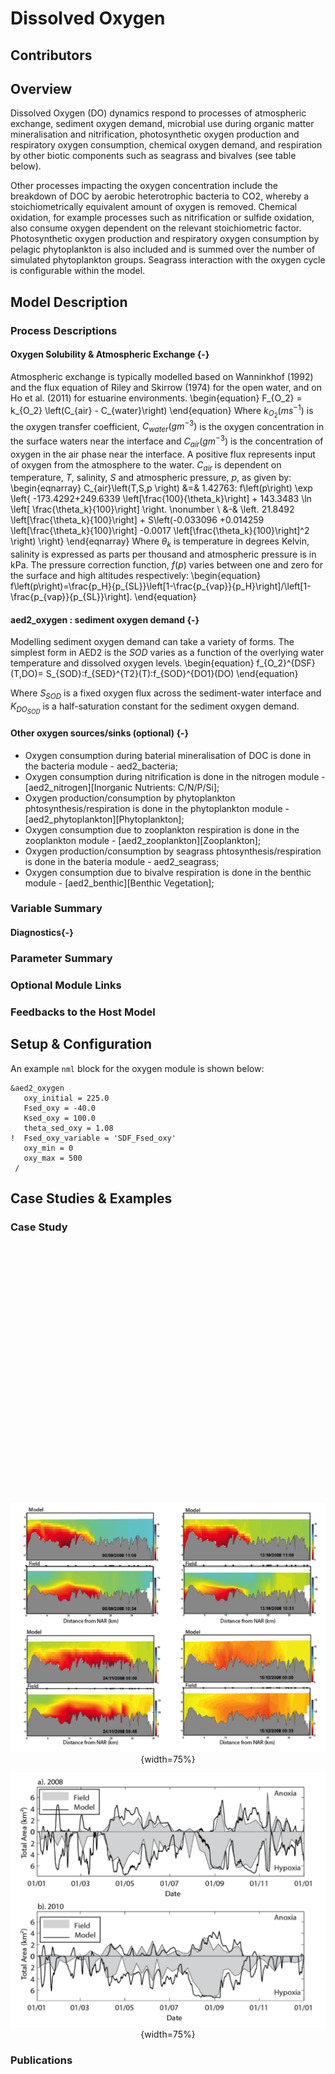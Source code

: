 # Dissolved Oxygen 

## Contributors


## Overview 

Dissolved Oxygen (DO) dynamics respond to processes of atmospheric exchange, sediment oxygen demand, microbial use during organic matter mineralisation and nitrification, photosynthetic oxygen production and respiratory oxygen consumption, chemical oxygen demand, and respiration by other biotic components such as seagrass and bivalves (see table below).

Other processes impacting the oxygen concentration include the breakdown of DOC by aerobic heterotrophic bacteria to CO2, whereby a stoichiometrically equivalent amount of oxygen is removed. Chemical oxidation, for example processes such as nitrification or sulfide oxidation, also consume oxygen dependent on the relevant stoichiometric factor. Photosynthetic oxygen production and respiratory oxygen consumption by pelagic phytoplankton is also included and is summed over the number of simulated phytoplankton groups. Seagrass interaction with the oxygen cycle is configurable within the model.


## Model Description

### Process Descriptions

<!-- previously from 'aed2_oxygen : oxygen solubility & atmospheric exchange' on website version-->
#### Oxygen Solubility & Atmospheric Exchange {-} 
Atmospheric exchange is typically modelled based on Wanninkhof (1992) and the flux equation of Riley and Skirrow (1974) for the open water, and on Ho et al. (2011) for estuarine environments.
\begin{equation}
								F_{O_2} = k_{O_2} \left(C_{air} - C_{water}\right)
\end{equation}
Where $k_{O_2} (ms^{-1})$ is the oxygen transfer coefficient, $C_{water} (gm^{-3})$ is the oxygen concentration in the surface waters near the interface and $C_{air} (gm^{-3})$ is the concentration of oxygen in the air phase near the interface. A positive flux represents input of oxygen from the atmosphere to the water. $C_{air}$ is dependent on temperature, $T$, salinity, $S$ and atmospheric pressure, $p$, as given by:
\begin{eqnarray}
							C_{air}\left(T,S,p \right) &=& 1.42763\: f\left(p\right) \exp \left\{ -173.4292+249.6339 \left[\frac{100}{\theta_k}\right] + 143.3483 \ln \left[ \frac{\theta_k}{100}\right] \right. \nonumber \\ &-& \left. 21.8492 \left[\frac{\theta_k}{100}\right] + S\left(-0.033096 +0.014259 \left[\frac{\theta_k}{100}\right] -0.0017 \left[\frac{\theta_k}{100}\right]^2 \right) \right\}
\end{eqnarray}
Where $\theta_k$ is temperature in degrees Kelvin, salinity is expressed as parts per thousand and atmospheric pressure is in kPa. The pressure correction function, $f(p)$ varies between one and zero for the surface and high altitudes respectively: 
\begin{equation}
							f\left(p\right)=\frac{p_H}{p_{SL}}\left[1-\frac{p_{vap}}{p_H}\right]/\left[1-\frac{p_{vap}}{p_{SL}}\right].
\end{equation}


#### aed2_oxygen : sediment oxygen demand {-} 
Modelling sediment oxygen demand can take a variety of forms. The simplest form in AED2 is the $SOD$ varies as a function of the overlying water temperature and dissolved oxygen levels.
\begin{equation}
							f_{O_2}^{DSF}(T,DO)= S_{SOD}\:f_{SED}^{T2}(T)\:f_{SOD}^{DO1}(DO)
\end{equation}

Where $S_{SOD}$ is a fixed oxygen flux across the sediment-water interface and $K_{DO_{SOD}}$ is a half-saturation constant for the sediment oxygen demand.

#### Other oxygen sources/sinks (optional) {-} 
- Oxygen consumption during baterial mineralisation of DOC is done in the bacteria module - aed2_bacteria;
- Oxygen consumption during nitrification is done in the nitrogen module - [aed2_nitrogen][Inorganic Nutrients: C/N/P/Si];
- Oxygen production/consumption by phytoplankton phtosynthesis/respiration is done in the phytoplankton module - [aed2_phytoplankton][Phytoplankton];
- Oxygen consumption due to zooplankton respiration is done in the zooplankton module - [aed2_zooplankton][Zooplankton];
- Oxygen production/consumption by seagrass phtosynthesis/respiration is done in the bateria module - aed2_seagrass;
- Oxygen consumption due to bivalve respiration is done in the benthic module - [aed2_benthic][Benthic Vegetation];

### Variable Summary



#### Diagnostics{-}

### Parameter Summary


### Optional Module Links


### Feedbacks to the Host Model


## Setup & Configuration
<!--Previously from 'Setup Example'-->
An example `nml` block for the oxygen module is shown below:
```{}
&aed2_oxygen
   oxy_initial = 225.0
   Fsed_oxy = -40.0
   Ksed_oxy = 100.0
   theta_sed_oxy = 1.08
!  Fsed_oxy_variable = 'SDF_Fsed_oxy'
   oxy_min = 0
   oxy_max = 500
 /
```


## Case Studies & Examples

### Case Study

<!--html_preserve--><div id="htmlwidget-9efe3aea12b9be7f720f" style="width:770px;height:385px;" class="leaflet html-widget"></div>
<script type="application/json" data-for="htmlwidget-9efe3aea12b9be7f720f">{"x":{"options":{"crs":{"crsClass":"L.CRS.EPSG3857","code":null,"proj4def":null,"projectedBounds":null,"options":{}}},"setView":[[-31.991618,115.835235],10,[]],"calls":[{"method":"addTiles","args":["//{s}.tile.openstreetmap.org/{z}/{x}/{y}.png",null,null,{"minZoom":0,"maxZoom":18,"tileSize":256,"subdomains":"abc","errorTileUrl":"","tms":false,"noWrap":false,"zoomOffset":0,"zoomReverse":false,"opacity":1,"zIndex":1,"detectRetina":false,"attribution":"&copy; <a href=\"http://openstreetmap.org\">OpenStreetMap<\/a> contributors, <a href=\"http://creativecommons.org/licenses/by-sa/2.0/\">CC-BY-SA<\/a>"}]},{"method":"addMarkers","args":[-31.991618,115.835235,null,null,null,{"interactive":true,"draggable":false,"keyboard":true,"title":"","alt":"","zIndexOffset":0,"opacity":1,"riseOnHover":false,"riseOffset":250},"Swan River",null,null,null,null,{"interactive":false,"permanent":false,"direction":"auto","opacity":1,"offset":[0,0],"textsize":"10px","textOnly":false,"className":"","sticky":true},null]}],"limits":{"lat":[-31.991618,-31.991618],"lng":[115.835235,115.835235]}},"evals":[],"jsHooks":[]}</script><!--/html_preserve-->

<br>


<!-- Previously from 'Examples' on website version -->

<center>

![Example 1: Cross-section plots comparing modelled and field salinity (psu, left) and oxygen (mg/L, right) for Sep-Dec 2008 at Swan River. The field plots are based on a contouring around 20 profile data locations.](images/oxygen_example4.png){width=75%}

</center>

<center>

![Example 2: The total area of anoxia (<2 mg O2 / L) and hypoxia (<4 mg O2 / L) within the estuary for 2008 and 2010, comparing the model (black line) and spatially interpolated weekly profile data (shaded region).](images/oxygen_example2.png){width=75%} 

</center>

### Publications

